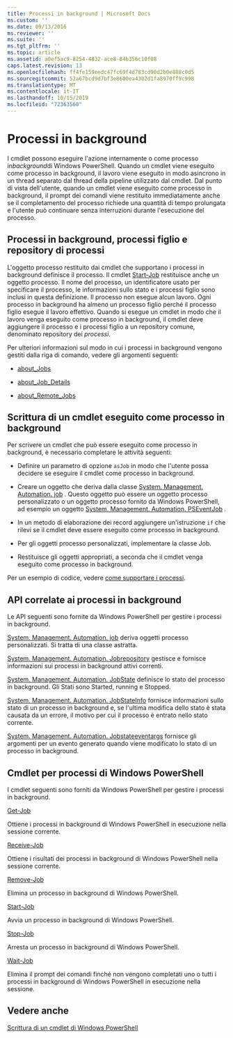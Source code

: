```yaml
---
title: Processi in background | Microsoft Docs
ms.custom: ''
ms.date: 09/13/2016
ms.reviewer: ''
ms.suite: ''
ms.tgt_pltfrm: ''
ms.topic: article
ms.assetid: a0ef5ac9-8254-4832-ace8-84b356c10f08
caps.latest.revision: 13
ms.openlocfilehash: ff4fe159eedc47fc69f4d783cd90d2b0e888c0d5
ms.sourcegitcommit: 52a67bcd9d7bf3e8600ea4302d1fa8970ff9c998
ms.translationtype: MT
ms.contentlocale: it-IT
ms.lasthandoff: 10/15/2019
ms.locfileid: "72363560"
---
```

# <a name="background-jobs"></a>Processi in background

I cmdlet possono eseguire l'azione internamente o come processo in*background*di Windows PowerShell. Quando un cmdlet viene eseguito come processo in background, il lavoro viene eseguito in modo asincrono in un thread separato dal thread della pipeline utilizzato dal cmdlet. Dal punto di vista dell'utente, quando un cmdlet viene eseguito come processo in background, il prompt dei comandi viene restituito immediatamente anche se il completamento del processo richiede una quantità di tempo prolungata e l'utente può continuare senza interruzioni durante l'esecuzione del processo.

## <a name="background-jobs-child-jobs-and-the-job-repository"></a>Processi in background, processi figlio e repository di processi

L'oggetto processo restituito dai cmdlet che supportano i processi in background definisce il processo. Il cmdlet [Start-Job](/powershell/module/Microsoft.PowerShell.Core/Start-Job) restituisce anche un oggetto processo. Il nome del processo, un identificatore usato per specificare il processo, le informazioni sullo stato e i processi figlio sono inclusi in questa definizione. Il processo non esegue alcun lavoro. Ogni processo in background ha almeno un processo figlio perché il processo figlio esegue il lavoro effettivo. Quando si esegue un cmdlet in modo che il lavoro venga eseguito come processo in background, il cmdlet deve aggiungere il processo e i processi figlio a un repository comune, denominato repository dei *processi*.

Per ulteriori informazioni sul modo in cui i processi in background vengono gestiti dalla riga di comando, vedere gli argomenti seguenti:

- [about_Jobs](/powershell/module/microsoft.powershell.core/about/about_jobs)

- [about_Job_Details](/powershell/module/microsoft.powershell.core/about/about_job_details)

- [about_Remote_Jobs](/powershell/module/microsoft.powershell.core/about/about_remote_jobs)

## <a name="writing-a-cmdlet-that-runs-as-a-background-job"></a>Scrittura di un cmdlet eseguito come processo in background

Per scrivere un cmdlet che può essere eseguito come processo in background, è necessario completare le attività seguenti:

- Definire un parametro di opzione `asJob` in modo che l'utente possa decidere se eseguire il cmdlet come processo in background.

- Creare un oggetto che deriva dalla classe [System. Management. Automation. job](/dotnet/api/System.Management.Automation.Job) . Questo oggetto può essere un oggetto processo personalizzato o un oggetto processo fornito da Windows PowerShell, ad esempio un oggetto [System. Management. Automation. PSEventJob](/dotnet/api/System.Management.Automation.PSEventJob) .

- In un metodo di elaborazione dei record aggiungere un'istruzione `if` che rilevi se il cmdlet deve essere eseguito come processo in background.

- Per gli oggetti processo personalizzati, implementare la classe Job.

- Restituisce gli oggetti appropriati, a seconda che il cmdlet venga eseguito come processo in background.

Per un esempio di codice, vedere [come supportare i processi](./how-to-support-jobs.md).

## <a name="background-job-related-apis"></a>API correlate ai processi in background

Le API seguenti sono fornite da Windows PowerShell per gestire i processi in background.

[System. Management. Automation. job](/dotnet/api/System.Management.Automation.Job) deriva oggetti processo personalizzati. Si tratta di una classe astratta.

[System. Management. Automation. Jobrepository](/dotnet/api/System.Management.Automation.JobRepository) gestisce e fornisce informazioni sui processi in background attivi correnti.

[System. Management. Automation. JobState](/dotnet/api/System.Management.Automation.JobState) definisce lo stato del processo in background. Gli Stati sono Started, running e Stopped.

[System. Management. Automation. JobStateInfo](/dotnet/api/System.Management.Automation.JobStateInfo) fornisce informazioni sullo stato di un processo in background e, se l'ultima modifica dello stato è stata causata da un errore, il motivo per cui il processo è entrato nello stato corrente.

[System. Management. Automation. Jobstateeventargs](/dotnet/api/System.Management.Automation.JobStateEventArgs) fornisce gli argomenti per un evento generato quando viene modificato lo stato di un processo in background.

## <a name="windows-powershell-job-cmdlets"></a>Cmdlet per processi di Windows PowerShell

I cmdlet seguenti sono forniti da Windows PowerShell per gestire i processi in background.

[Get-Job](/powershell/module/Microsoft.PowerShell.Core/Get-Job)

Ottiene i processi in background di Windows PowerShell in esecuzione nella sessione corrente.

[Receive-Job](/powershell/module/Microsoft.PowerShell.Core/Receive-Job)

Ottiene i risultati dei processi in background di Windows PowerShell nella sessione corrente.

[Remove-Job](/powershell/module/Microsoft.PowerShell.Core/Remove-Job)

Elimina un processo in background di Windows PowerShell.

[Start-Job](/powershell/module/Microsoft.PowerShell.Core/Start-Job)

Avvia un processo in background di Windows PowerShell.

[Stop-Job](/powershell/module/Microsoft.PowerShell.Core/Stop-Job)

Arresta un processo in background di Windows PowerShell.

[Wait-Job](/powershell/module/Microsoft.PowerShell.Core/Wait-Job)

Elimina il prompt dei comandi finché non vengono completati uno o tutti i processi in background di Windows PowerShell in esecuzione nella sessione.

## <a name="see-also"></a>Vedere anche

[Scrittura di un cmdlet di Windows PowerShell](./writing-a-windows-powershell-cmdlet.md)
